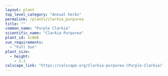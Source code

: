 ```yaml
---
layout: plant
top_level_category: "Annual herbs"
permalink: /plants/clarkia_purpurea
title: ""
common_name: "Purple Clarkia"
scientific_name: "Clarkia Purpurea"
plant_id: 1c0d8 
sun_requirements:
  - "Full Sun"
plant_size:
  - height: 
    - 3.3
calscape_link: "https://calscape.org/Clarkia-purpurea-(Purple-Clarkia)"
---
```

